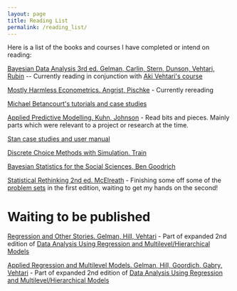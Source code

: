 ```yaml
---
layout: page
title: Reading List
permalink: /reading_list/
---
```


Here is a list of the books and courses I have completed or intend on reading:

[Bayesian Data Analysis 3rd ed. Gelman, Carlin, Stern, Dunson, Vehtari, Rubin](http://www.stat.columbia.edu/~gelman/book/) -- Currently reading in conjunction with [Aki Vehtari's course](https://github.com/avehtari/BDA_course_Aalto)

[Mostly Harmless Econometrics. Angrist, Pischke](https://www.mostlyharmlesseconometrics.com/) - Currently rereading

[Michael Betancourt's tutorials and case studies](https://betanalpha.github.io/writing/)

[Applied Predictive Modelling. Kuhn, Johnson](http://appliedpredictivemodeling.com/) - Read bits and pieces. Mainly parts which were relevant to a project or research at the time.

[Stan case studies and user manual](https://mc-stan.org/users/documentation/)

[Discrete Choice Methods with Simulation. Train](https://eml.berkeley.edu/books/choice2.html)

[Bayesian Statistics for the Social Sciences, Ben Goodrich](https://www.youtube.com/playlist?list=PLSZp9QshJ8wyPCgoQR0Kw3HDNuy1FEZH9)

[Statistical Rethinking 2nd ed. McElreath](https://xcelab.net/rm/statistical-rethinking/) - Finishing some off some of the [problem sets](https://github.com/bennywee/rethinking_notes) in the first edition, waiting to get my hands on the second!

# Waiting to be published

[Regression and Other Stories. Gelman, Hill, Vehtari](http://www.stat.columbia.edu/~gelman/regression/) - Part of expanded 2nd edition of [Data Analysis Using Regression and Multilevel/Hierarchical Models](http://www.stat.columbia.edu/~gelman/arm/)

[Applied Regression and Multilevel Models. Gelman, Hill, Goordich, Gabry, Vehtari](http://www.stat.columbia.edu/~gelman/regression/) - Part of expanded 2nd edition of [Data Analysis Using Regression and Multilevel/Hierarchical Models](http://www.stat.columbia.edu/~gelman/arm/)
